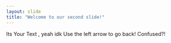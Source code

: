 ```yaml
---
layout: slide
title: "Welcome to our second slide!"
---
```

Its Your Text , yeah idk
Use the left arrow to go back!
Confused?!
